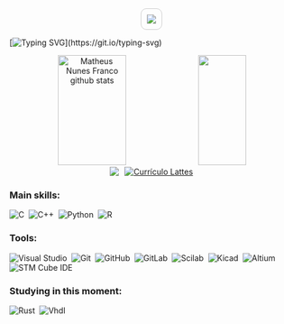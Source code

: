 
<div align="right" style="display: flex; justify-content: center; gap: 10px;">
  <img src="https://komarev.com/ghpvc/?username=matheuzxc&color=6495ED" style="border: 1px solid #ccc; padding: 10px; border-radius: 10px;" />
</div>

[![Typing SVG](https://readme-typing-svg.herokuapp.com/?color=FFFFFF&size=35&center=true&vCenter=true&width=1000&lines=Hello,+my+name+is+Matheus+Nunes+Franco;I'm+25+years+old;I+am+from+Joinville,+SC;I+study+Mechatronic+Engineering+at+UFSC;Be+Welcome!)](https://git.io/typing-svg) 

<div align="center">  
  <img width="49%" height="195px" src="https://github-readme-stats.vercel.app/api?username=matheuzxc&show_icons=true&count_private=true&hide_border=true&title_color=FFFFFF&icon_color=FFFFFF&text_color=FFFFFF&bg_color=0d1117" alt=" Matheus Nunes Franco github stats" /> 
  <img width="41%" height="195px" src="https://github-readme-stats.vercel.app/api/top-langs/?username=matheuzxc&layout=compact&hide_border=true&title_color=FFFFFF&text_color=FFFFFF&bg_color=0d1117" />
</div>


<div align="center" style="display: flex; justify-content: center; gap: 10px;">
  <a href="https://www.linkedin.com/in/matheus-nunes-franco-60391823/" target="_blank">
    <img src="https://img.shields.io/badge/-Linkedin-%230077B5?style=for-the-badge&logo=linkedin&logoColor=white" />
  </a>

  <a href="http://lattes.cnpq.br/8398674236419271" target="_blank">
    <img src="https://img.shields.io/badge/-Lattes-%230077B5?style=for-the-badge&logo=read-the-docs&logoColor=white" alt="Currículo Lattes">
  </a>
</div>


### Main skills:
![C](https://img.shields.io/badge/-C-0D1117?style=for-the-badge&logo=c&labelColor=0D1117&textColor=0D1117)&nbsp;
![C++](https://img.shields.io/badge/-C++-0D1117?style=for-the-badge&logo=cplusplus&labelColor=0D1117)&nbsp;
![Python](https://img.shields.io/badge/-Python-0D1117?style=for-the-badge&logo=python&labelColor=0D1117&textColor=0D1117)&nbsp;
![R](https://img.shields.io/badge/-R-0D1117?style=for-the-badge&logo=r&logoColor=purple&labelColor=0D1117)&nbsp; 
 
### Tools:
![Visual Studio](https://img.shields.io/badge/-Visual%20Studio-0D1117?style=for-the-badge&logo=visual-studio&logoColor=C8A2C8&labelColor=0D1117)&nbsp;
![Git](https://img.shields.io/badge/-Git-0D1117?style=for-the-badge&logo=git&labelColor=0D1117)&nbsp;
![GitHub](https://img.shields.io/badge/-GitHub-0D1117?style=for-the-badge&logo=github&labelColor=0D1117)&nbsp;
![GitLab](https://img.shields.io/badge/-GitLab-0D1117?style=for-the-badge&logo=github&labelColor=0D1117)&nbsp;
![Scilab](https://img.shields.io/badge/-Scilab-0D1117?style=for-the-badge&logo=scilab&labelColor=0D1117)&nbsp;
![Kicad](https://img.shields.io/badge/-Kicad-0D1117?style=for-the-badge&logo=kicad&labelColor=0D1117)&nbsp;
![Altium](https://img.shields.io/badge/-Altium-0D1117?style=for-the-badge&logo=altiumdesigner&labelColor=0D1117)&nbsp;
![STM Cube IDE](https://img.shields.io/badge/-STM%20Cube%20IDE-0D1117?style=for-the-badge&logo=stmicroelectronics&labelColor=0D1117)&nbsp;
 
### Studying in this moment:
![Rust](https://img.shields.io/badge/-Rust-0D1117?style=for-the-badge&logo=rust&labelColor=0D1117&textColor=0D1117)&nbsp;
![Vhdl](https://img.shields.io/badge/-Vhdl-0D1117?style=for-the-badge&logorust=&labelColor=0D1117&textColor=0D1117)&nbsp;






